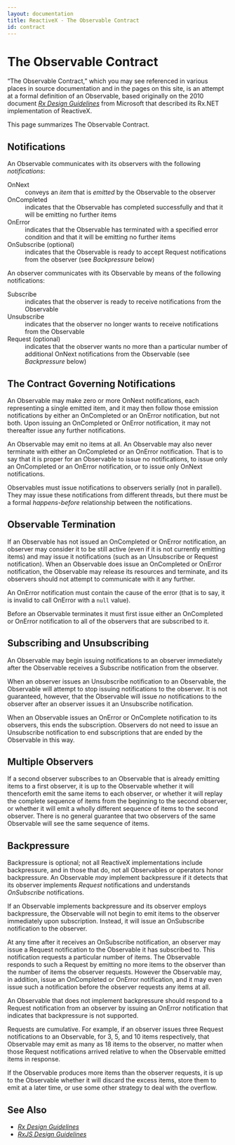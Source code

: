 ```yaml
---
layout: documentation
title: ReactiveX - The Observable Contract
id: contract
---
```


<h1>The Observable Contract</h1>
<p>
 “The Observable Contract,” which you may see referenced in various places in source documentation and in the
 pages on this site, is an attempt at a formal definition of an Observable, based originally on the 2010
 document <a href="https://go.microsoft.com/fwlink/?LinkID=205219"><cite>Rx Design Guidelines</cite></a> from
 Microsoft that described its Rx.NET implementation of ReactiveX.
</p><p>
 This page summarizes The Observable Contract.
</p>
<h2>Notifications</h2>
<p>
 An Observable communicates with its observers with the following <i>notifications</i>:
</p>
<dl>
 <dt>OnNext</dt>
  <dd>conveys an <i>item</i> that is <i>emitted</i> by the Observable to the observer</dd>
 <dt>OnCompleted</dt>
  <dd>indicates that the Observable has completed successfully and that it will be emitting no further items</dd>
 <dt>OnError</dt>
  <dd>indicates that the Observable has terminated with a specified error condition and that it will be emitting no further items</dd>
 <dt>OnSubscribe (optional)</dt>
  <dd>indicates that the Observable is ready to accept Request notifications from the observer (see <i>Backpressure</i> below)</dd>
</dl>
<p>
 An observer communicates with its Observable by means of the following notifications:
</p>
<dl>
 <dt>Subscribe</dt>
  <dd>indicates that the observer is ready to receive notifications from the Observable</dd>
 <dt>Unsubscribe</dt>
  <dd>indicates that the observer no longer wants to receive notifications from the Observable</dd>
 <dt>Request (optional)</dt>
  <dd>indicates that the observer wants no more than a particular number of additional OnNext notifications from the Observable (see <i>Backpressure</i> below)</dd>
</dl>
<h2>The Contract Governing Notifications</h2>
<p>
 An Observable may make zero or more OnNext notifications, each representing a single emitted item, and it may
 then follow those emission notifications by either an OnCompleted or an OnError notification, but not both.
 Upon issuing an OnCompleted or OnError notification, it may not thereafter issue any further notifications.
</p><p>
 An Observable may emit no items at all.  An Observable may also never terminate with either an OnCompleted or
 an OnError notification.  That is to say that it is proper for an Observable to issue no notifications, to
 issue only an OnCompleted or an OnError notification, or to issue only OnNext notifications.
</p><p>
 Observables must issue notifications to observers serially (not in parallel). They may issue these
 notifications from different threads, but there must be a formal <i>happens-before</i> relationship between the
 notifications.
</p>
<h2>Observable Termination</h2>
<p>
 If an Observable has not issued an OnCompleted or OnError notification, an observer may consider it to be still
 active (even if it is not currently emitting items) and may issue it notifications (such as an Unsubscribe
 or Request notification). When an Observable does issue an OnCompleted or OnError notification, the Observable
 may release its resources and terminate, and its observers should not attempt to communicate with it any
 further.
</p><p>
 An OnError notification must contain the cause of the error (that is to say, it is invalid to call OnError with
 a <code>null</code> value).
</p><p>
 Before an Observable terminates it must first issue either an OnCompleted or OnError notification to all of the
 observers that are subscribed to it.
</p>
<h2>Subscribing and Unsubscribing</h2>
<p>
 An Observable may begin issuing notifications to an observer immediately after the Observable receives a
 Subscribe notification from the observer.
</p><p>
 When an observer issues an Unsubscribe notification to an Observable, the Observable will attempt to stop
 issuing notifications to the observer. It is not guaranteed, however, that the Observable will issue
 <em>no</em> notifications to the observer after an observer issues it an Unsubscribe notification.
</p><p>
 When an Observable issues an OnError or OnComplete notification to its observers, this ends the subscription.
 Observers do not need to issue an Unsubscribe notification to end subscriptions that are ended by the Observable
 in this way.
</p>
<h2>Multiple Observers</h2>
<p>
 If a second observer subscribes to an Observable that is already emitting items to a first observer, it is up
 to the Observable whether it will thenceforth emit the same items to each observer, or whether it will replay
 the complete sequence of items from the beginning to the second observer, or whether it will emit a wholly
 different sequence of items to the second observer. There is no general guarantee that two observers of the
 same Observable will see the same sequence of items.
</p>
<h2>Backpressure</h2>
<p>
 Backpressure is optional; not all ReactiveX implementations include backpressure, and in those that do, not all
 Observables or operators honor backpressure. An Observable <em>may</em> implement backpressure if it detects
 that its observer implements <i>Request</i> notifications and understands <i>OnSubscribe</i> notifications.
</p><p>
 If an Observable implements backpressure and its observer employs backpressure, the Observable will not begin
 to emit items to the observer immediately upon subscription. Instead, it will issue an OnSubscribe notification
 to the observer.
</p><p>
 At any time after it receives an OnSubscribe notification, an observer may issue a Request notification to the
 Observable it has subscribed to. This notification requests a particular number of items. The Observable
 responds to such a Request by emitting no more items to the observer than the number of items the observer
 requests. However the Observable may, in addition, issue an OnCompleted or OnError notification, and it may
 even issue such a notification before the observer requests any items at all.
</p><p>
 An Observable that does not implement backpressure should respond to a Request notification from an observer
 by issuing an OnError notification that indicates that backpressure is not supported.
</p><p>
 Requests are cumulative. For example, if an observer issues three Request notifications to an Observable, for
 3, 5, and 10 items respectively, that Observable may emit as many as 18 items to the observer, no matter when
 those Request notifications arrived relative to when the Observable emitted items in response.
</p><p>
 If the Observable produces more items than the observer requests, it is up to the Observable whether it will
 discard the excess items, store them to emit at a later time, or use some other strategy to deal with the
 overflow.
</p>
<h2>See Also</h2>
<ul>
 <li><a href="https://go.microsoft.com/fwlink/?LinkID=205219"><cite>Rx Design Guidelines</cite></a></li>
 <li><a href="http://xgrommx.github.io/rx-book/content/guidelines/index.html"><cite>RxJS Design Guidelines</cite></a></li>
</ul>
